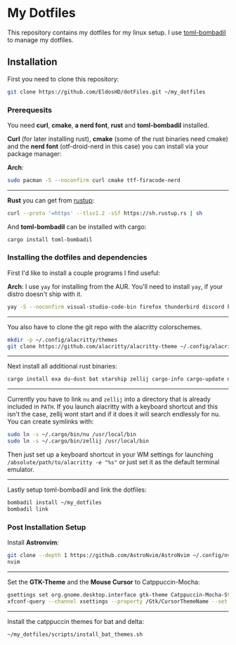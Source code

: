# My Dotfiles

This repository contains my dotfiles for my linux setup. I use [toml-bombadil](https://github.com/oknozor/toml-bombadil) to manage my dotfiles.

## Installation

First you need to clone this repository:
```bash
git clone https://github.com/EldosHD/dotFiles.git ~/my_dotfiles
```

### Prerequesits

You need **curl**, **cmake**, **a nerd font**, **rust** and **toml-bombadil** installed.

**Curl** (for later installing rust), **cmake** (some of the rust binaries need cmake) and the **nerd font** (otf-droid-nerd in this case) you can install via your package manager:

**Arch**: 
```bash
sudo pacman -S --noconfirm curl cmake ttf-firacode-nerd
```

---

**Rust** you can get from [rustup](https://rustup.rs/):

```bash
curl --proto '=https' --tlsv1.2 -sSf https://sh.rustup.rs | sh
```

And **toml-bombadil** can be installed with cargo:

```bash
cargo install toml-bombadil
```

### Installing the dotfiles and dependencies

First I'd like to install a couple programs I find useful:

**Arch**: I use `yay` for installing from the AUR. You'll need to install `yay`, if your distro  doesn't ship with it.
```bash
yay -S --noconfirm visual-studio-code-bin firefox thunderbird discord keepass catppuccin-gtk-theme-mocha catppuccin-cursors-mocha
```

---

You also have to clone the git repo with the alacritty colorschemes.
```bash
mkdir -p ~/.config/alacritty/themes
git clone https://github.com/alacritty/alacritty-theme ~/.config/alacritty/themes
```

---

Next install all additional rust binaries:
```bash
cargo install exa du-dust bat starship zellij cargo-info cargo-update nu alacritty git-delta ripgrep rm-improved cargo-mommy
```

---

Currently you have to link `nu` and `zellij` into a directory that is already included in `PATH`.
If you launch alacritty with a keyboard shortcut and this isn't the case, zellij wont start and if it does it will search endlessly for nu.
You can create symlinks with:
```bash
sudo ln -s ~/.cargo/bin/nu /usr/local/bin
sudo ln -s ~/.cargo/bin/zellij /usr/local/bin
```

Then just set up a keyboard shortcut in your WM settings for launching `/absolute/path/to/alacritty -e "%s"` or just set it as the default terminal emulator.

---

Lastly setup toml-bombadil and link the dotfiles:
```bash
bombadil install ~/my_dotfiles
bombadil link 
```

### Post Installation Setup

Install **Astronvim**:

```bash
git clone --depth 1 https://github.com/AstroNvim/AstroNvim ~/.config/nvim
nvim
```

---

Set the **GTK-Theme** and the **Mouse Cursor** to Catppuccin-Mocha:
```bash
gsettings set org.gnome.desktop.interface gtk-theme Catppuccin-Mocha-Standard-Pink-Dark
xfconf-query --channel xsettings --property /Gtk/CursorThemeName --set Catppuccin-Mocha-Pink-Cursors
```

---

Install the catppuccin themes for bat and delta:
```bash
~/my_dotfiles/scripts/install_bat_themes.sh
```
